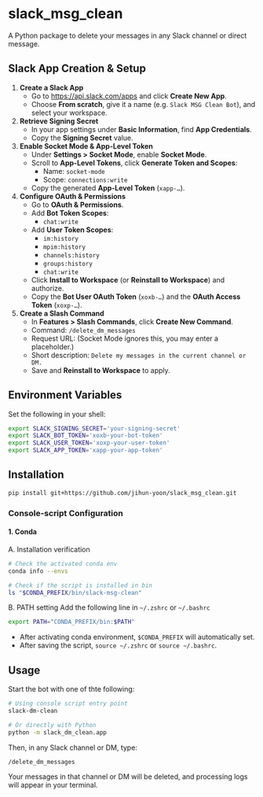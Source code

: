 # slack_msg_clean

A Python package to delete your messages in any Slack channel or direct message.

## Slack App Creation & Setup

1. **Create a Slack App**
   - Go to https://api.slack.com/apps and click **Create New App**.
   - Choose **From scratch**, give it a name (e.g. `Slack MSG Clean Bot`), and select your workspace.
2. **Retrieve Signing Secret**
   - In your app settings under **Basic Information**, find **App Credentials**.
   - Copy the **Signing Secret** value.
3. **Enable Socket Mode & App-Level Token**
   - Under **Settings > Socket Mode**, enable **Socket Mode**.
   - Scroll to **App-Level Tokens**, click **Generate Token and Scopes**:
     - Name: `socket-mode`
     - Scope: `connections:write`
   - Copy the generated **App-Level Token** (`xapp-…`).
4. **Configure OAuth & Permissions**
   - Go to **OAuth & Permissions**.
   - Add **Bot Token Scopes**:
     - `chat:write`
   - Add **User Token Scopes**:
     - `im:history`
     - `mpim:history`
     - `channels:history`
     - `groups:history`
     - `chat:write`
   - Click **Install to Workspace** (or **Reinstall to Workspace**) and authorize.
   - Copy the **Bot User OAuth Token** (`xoxb-…`) and the **OAuth Access Token** (`xoxp-…`).
5. **Create a Slash Command**
   - In **Features > Slash Commands**, click **Create New Command**.
   - Command: `/delete_dm_messages`
   - Request URL: (Socket Mode ignores this, you may enter a placeholder.)
   - Short description: `Delete my messages in the current channel or DM.`
   - Save and **Reinstall to Workspace** to apply.

## Environment Variables

Set the following in your shell:

```bash
export SLACK_SIGNING_SECRET='your-signing-secret'
export SLACK_BOT_TOKEN='xoxb-your-bot-token'
export SLACK_USER_TOKEN='xoxp-your-user-token'
export SLACK_APP_TOKEN='xapp-your-app-token'
```

## Installation
```bash
pip install git+https://github.com/jihun-yoon/slack_msg_clean.git
```

### Console-script Configuration

#### 1. Conda

A. Installation verification
```bash
# Check the activated conda env
conda info --envs

# Check if the script is installed in bin
ls "$CONDA_PREFIX/bin/slack-msg-clean"
```

B. PATH setting
Add the following line in `~/.zshrc` or `~/.bashrc`
```bash
export PATH="CONDA_PREFIX/bin:$PATH"
```
- After activating conda environment, `$CONDA_PREFIX` will automatically set.
- After saving the script, `source ~/.zshrc` or `source ~/.bashrc`.

## Usage

Start the bot with one of thte following:
```bash
# Using console script entry point
slack-dm-clean

# Or directly with Python
python -m slack_dm_clean.app
```

Then, in any Slack channel or DM, type:
```bash
/delete_dm_messages
```

Your messages in that channel or DM will be deleted, and processing logs will appear in your terminal.
